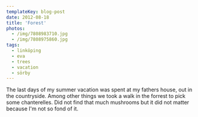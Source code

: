 ```yaml
---
templateKey: blog-post
date: 2012-08-18
title: 'Forest'
photos:
  - /img/7808983710.jpg
  - /img/7808975860.jpg
tags:
  - linköping
  - eva
  - trees
  - vacation
  - sörby
---
```


The last days of my summer vacation was spent at my fathers house, out in the countryside. Among other things we took a walk in the forrest to pick some chanterelles. Did not find that much mushrooms but it did not matter because I'm not so fond of it.

